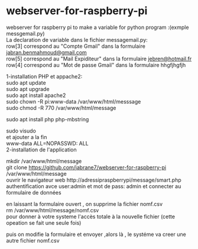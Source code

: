 # webserver-for-raspberry-pi
webserver for raspberry pi to make a variable for python program :(exmple messgemail.py)                               
La declaration de variable dans le fichier messagemail.py:                                                    
row[3]   correspond au "Compte Gmail" dans la formulaire jabran.benmahmoud@gmail.com                                 
row[5]   correspond au "Mail Expiditeur" dans la formulaire jebren@hotmail.fr                                       
row[4]   correspond au "Mot de passe Gmail" dans la formulaire  hhgfjhgfjh                          

1-installation  PHP et appache2:                                                            
sudo apt update                                                                       
sudo apt upgrade                                                                       
sudo apt install apache2                                                                
sudo chown -R pi:www-data /var/www/html/messsage                                              
sudo chmod -R 770 /var/www/html/message                                                       

sudo apt install php php-mbstring                                                        

sudo visudo                                                                            
et ajouter a la fin                                                                    
www-data ALL=NOPASSWD: ALL                                                            
2-installation de l'application                                                                

mkdir /var/www/html/message                                                          
git clone https://github.com/jabrane7/webserver-for-raspberry-pi /var/www/html/message                                   
ouvrir le navigateur web  http://adressipraspberrypi/message/smart.php                
authentification avce  user:admin et mot de pass: admin et connecter au formulaire de données                                                  

en laissant la formulaire ouvert , on supprime la fichier nomf.csv                                                    
          rm /var/www/html/message/nomf.csv                                
pour donner à votre systeme l'accès totale à la nouvelle fichier (cette opeation se fait une seule fois)                                  

puis on modifie la formulaire et envoyer ,alors là , le systéme va creer une autre fichier nomf.csv
